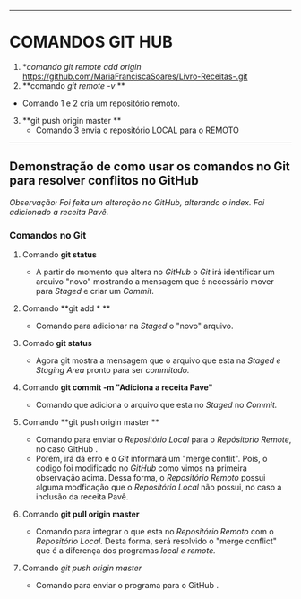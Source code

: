 ---------------------------------------------------------------------------------

# COMANDOS GIT HUB 

1.  **comando *git remote add origin** https://github.com/MariaFranciscaSoares/Livro-Receitas-.git
2.   **comando *git remote -v* **
- Comando 1 e 2 cria um repositório remoto.
3. **git push origin master **
   - Comando 3 envia o repositório LOCAL para o REMOTO


---------------------------------------------------------------------------------

## Demonstração de como usar os comandos no Git para resolver conflitos no GitHub

*Observação: Foi feita um alteração no GitHub, alterando o index. Foi adicionado 
a receita Pavê.*

### Comandos no Git 

1.  Comando **git status**
    - A partir do momento que altera no *GitHub* o *Git* irá identificar um arquivo "novo" mostrando a mensagem que  é necessário mover para *Staged* e criar um *Commit*.
2. Comando **git add *  **  
      - Comando para adicionar na *Staged* o "novo" arquivo.
3. Comado **git status**
      - Agora git mostra a mensagem que o arquivo que esta na *Staged  e Staging Area* pronto para ser *commitado.*
4. Comando **git commit -m  "Adiciona a receita Pave"**
      - Comando que adiciona o arquivo que esta no *Staged*
         no *Commit.*
5.  Comando **git push origin master **
       - Comando para enviar o *Repositório Local* para o *Repósitorio Remote*, no caso GitHub .
       -  Porém, irá dá erro e o *Git* informará um "merge conflit". Pois, o codigo foi  modificado no *GitHub* como vimos na primeira observação acima. Dessa forma, o *Repositório Remoto* possui alguma modficação que o *Reposítório Local* não possui, no caso a inclusão da receita Pavê. 
6. Comando **git pull origin master**
      - Comando para integrar o que esta no *Repositório Remoto* com o *Reposítório Local*. Desta forma, será resolvido o "merge conflict" que é  a  diferença dos programas  *local e remote.* 

7.  Comando *git push origin master*
       -  Comando para enviar o programa para o GitHub .















